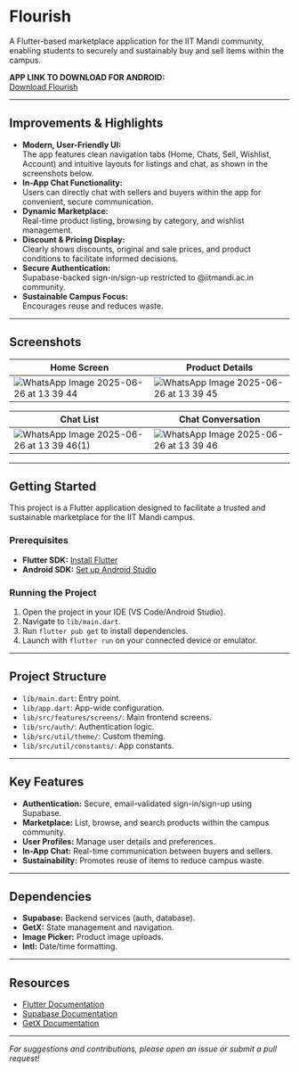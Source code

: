 # Flourish

A Flutter-based marketplace application for the IIT Mandi community, enabling students to securely and sustainably buy and sell items within the campus.

**APP LINK TO DOWNLOAD FOR ANDROID:**  
[Download Flourish](https://drive.google.com/file/d/1FWaNKYD2_f9rffQVgkGZOWB3LfP49vMc/view?usp=drivesdk)

---

## Improvements & Highlights

- **Modern, User-Friendly UI:**  
  The app features clean navigation tabs (Home, Chats, Sell, Wishlist, Account) and intuitive layouts for listings and chat, as shown in the screenshots below.
- **In-App Chat Functionality:**  
  Users can directly chat with sellers and buyers within the app for convenient, secure communication.
- **Dynamic Marketplace:**  
  Real-time product listing, browsing by category, and wishlist management.
- **Discount & Pricing Display:**  
  Clearly shows discounts, original and sale prices, and product conditions to facilitate informed decisions.
- **Secure Authentication:**  
  Supabase-backed sign-in/sign-up restricted to @iitmandi.ac.in community.
- **Sustainable Campus Focus:**  
  Encourages reuse and reduces waste.

---

## Screenshots

| Home Screen                                 | Product Details                              |
|----------------------------------------------|----------------------------------------------|
| ![WhatsApp Image 2025-06-26 at 13 39 44](https://github.com/user-attachments/assets/99aaee28-b9d2-4168-8ce6-66359aadfc75) | ![WhatsApp Image 2025-06-26 at 13 39 45](https://github.com/user-attachments/assets/d718feb7-c128-446c-8b00-744f2aa1849b) |

| Chat List                                   | Chat Conversation                            |
|----------------------------------------------|----------------------------------------------|
| ![WhatsApp Image 2025-06-26 at 13 39 46(1)](https://github.com/user-attachments/assets/9b0d6f16-4e87-4f54-903b-10552dbab59f) | ![WhatsApp Image 2025-06-26 at 13 39 46](https://github.com/user-attachments/assets/46f36171-102a-49f5-8601-17281854dc03) |

---

## Getting Started

This project is a Flutter application designed to facilitate a trusted and sustainable marketplace for the IIT Mandi campus.

### Prerequisites

- **Flutter SDK:** [Install Flutter](https://docs.flutter.dev/get-started/install)
- **Android SDK:** [Set up Android Studio](https://developer.android.com/studio)

### Running the Project

1. Open the project in your IDE (VS Code/Android Studio).
2. Navigate to `lib/main.dart`.
3. Run `flutter pub get` to install dependencies.
4. Launch with `flutter run` on your connected device or emulator.

---

## Project Structure

- `lib/main.dart`: Entry point.
- `lib/app.dart`: App-wide configuration.
- `lib/src/features/screens/`: Main frontend screens.
- `lib/src/auth/`: Authentication logic.
- `lib/src/util/theme/`: Custom theming.
- `lib/src/util/constants/`: App constants.

---

## Key Features

- **Authentication:** Secure, email-validated sign-in/sign-up using Supabase.
- **Marketplace:** List, browse, and search products within the campus community.
- **User Profiles:** Manage user details and preferences.
- **In-App Chat:** Real-time communication between buyers and sellers.
- **Sustainability:** Promotes reuse of items to reduce campus waste.

---

## Dependencies

- **Supabase:** Backend services (auth, database).
- **GetX:** State management and navigation.
- **Image Picker:** Product image uploads.
- **Intl:** Date/time formatting.

---

## Resources

- [Flutter Documentation](https://docs.flutter.dev/)
- [Supabase Documentation](https://supabase.io/docs)
- [GetX Documentation](https://pub.dev/packages/get)

---

*For suggestions and contributions, please open an issue or submit a pull request!*
